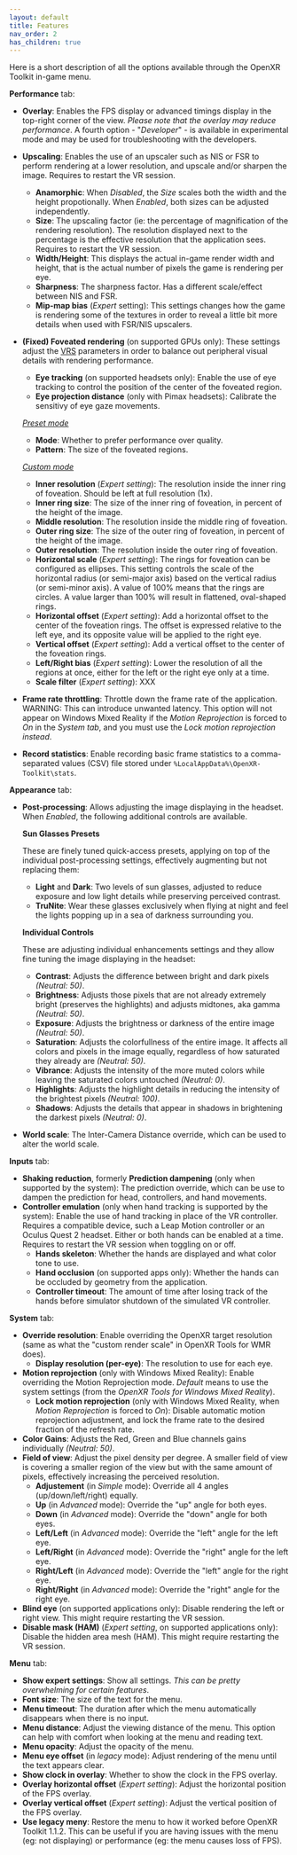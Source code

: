 ```yaml
---
layout: default
title: Features
nav_order: 2
has_children: true
---
```


Here is a short description of all the options available through the OpenXR Toolkit in-game menu.

**Performance** tab:
- **Overlay**: Enables the FPS display or advanced timings display in the top-right corner of the view. _Please note that the overlay may reduce performance_. A fourth option - "_Developer_" - is available in experimental mode and may be used for troubleshooting with the developers.
- **Upscaling**: Enables the use of an upscaler such as NIS or FSR to perform rendering at a lower resolution, and upscale and/or sharpen the image. Requires to restart the VR session.
  - **Anamorphic**: When _Disabled_, the _Size_ scales both the width and the height propotionally. When _Enabled_, both sizes can be adjusted independently.
  - **Size**: The upscaling factor (ie: the percentage of magnification of the rendering resolution). The resolution displayed next to the percentage is the effective resolution that the application sees. Requires to restart the VR session.
  - **Width/Height**: This displays the actual in-game render width and height, that is the actual number of pixels the game is rendering per eye.
  - **Sharpness**: The sharpness factor. Has a different scale/effect between NIS and FSR.
  - **Mip-map bias** (_Expert_ setting): This settings changes how the game is rendering some of the textures in order to reveal a little bit more details when used with FSR/NIS upscalers.
- **(Fixed) Foveated rendering** (on supported GPUs only): These settings adjust the [VRS](glossary#vrs) parameters in order to balance out peripheral visual details with rendering performance.
  - **Eye tracking** (on supported headsets only): Enable the use of eye tracking to control the position of the center of the foveated region.
  - **Eye projection distance** (only with Pimax headsets): Calibrate the sensitivy of eye gaze movements.

  [_Preset_ _mode_ ](fr#preset-mode)
  - **Mode**: Whether to prefer performance over quality.
  - **Pattern**: The size of the foveated regions.
  
  [_Custom_ _mode_](fr#custom-mode)
  - **Inner resolution** (_Expert_ _setting_): The resolution inside the inner ring of foveation. Should be left at full resolution (1x).
  - **Inner ring size**: The size of the inner ring of foveation, in percent of the height of the image.
  - **Middle resolution**: The resolution inside the middle ring of foveation.
  - **Outer ring size**: The size of the outer ring of foveation, in percent of the height of the image.
  - **Outer resolution**: The resolution inside the outer ring of foveation.
  - **Horizontal scale** (_Expert_ _setting_): The rings for foveation can be configured as ellipses. This setting controls the scale of the horizontal radius (or semi-major axis) based on the vertical radius (or semi-minor axis). A value of 100% means that the rings are circles. A value larger than 100% will result in flattened, oval-shaped rings.
  - **Horizontal offset** (_Expert_ _setting_): Add a horizontal offset to the center of the foveation rings. The offset is expressed relative to the left eye, and its opposite value will be applied to the right eye.
  - **Vertical offset** (_Expert_ _setting_): Add a vertical offset to the center of the foveation rings.
  - **Left/Right bias** (_Expert_ _setting_): Lower the resolution of all the regions at once, either for the left or the right eye only at a time.
  - **Scale filter** (_Expert_ _setting_): XXX
- **Frame rate throttling**: Throttle down the frame rate of the application. WARNING: This can introduce unwanted latency. This option will not appear on Windows Mixed Reality if the _Motion Reprojection_ is forced to _On_ in the _System tab_, and you must use the _Lock motion reprojection instead_.
- **Record statistics**: Enable recording basic frame statistics to a comma-separated values (CSV) file stored under `%LocalAppData%\OpenXR-Toolkit\stats`.

**Appearance** tab:
- **Post-processing**: Allows adjusting the image displaying in the headset. When _Enabled_, the following additional controls are available.

  **Sun Glasses Presets**
  
  These are finely tuned quick-access presets, applying on top of the individual post-processing settings, effectively augmenting but not replacing them:
  - **Light** and **Dark**: Two levels of sun glasses, adjusted to reduce exposure and low light details while preserving perceived contrast.
  - **TruNite**: Wear these glasses exclusively when flying at night and feel the lights popping up in a sea of darkness surrounding you.

  **Individual Controls**
  
  These are adjusting individual enhancements settings and they allow fine tuning the image displaying in the headset:
  - **Contrast**: Adjusts the difference between bright and dark pixels _(Neutral: 50)_.
  - **Brightness**: Adjusts those pixels that are not already extremely bright (preserves the highlights) and adjusts midtones, aka gamma _(Neutral: 50)_.
  - **Exposure**: Adjusts the brightness or darkness of the entire image _(Neutral: 50)_.
  - **Saturation**: Adjusts the colorfullness of the entire image. It affects all colors and pixels in the image equally, regardless of how saturated they already are _(Neutral: 50)_.
  - **Vibrance**: Adjusts the intensity of the more muted colors while leaving the saturated colors untouched _(Neutral: 0)_.
  - **Highlights**: Adjusts the highlight details in reducing the intensity of the brightest pixels _(Neutral: 100)_.
  - **Shadows**: Adjusts the details that appear in shadows in brightening the darkest pixels _(Neutral: 0)_.
  
- **World scale**: The Inter-Camera Distance override, which can be used to alter the world scale.

**Inputs** tab:
- **Shaking reduction**, formerly **Prediction dampening** (only when supported by the system): The prediction override, which can be use to dampen the prediction for head, controllers, and hand movements.
- **Controller emulation** (only when hand tracking is supported by the system): Enable the use of hand tracking in place of the VR controller. Requires a compatible device, such a Leap Motion controller or an Oculus Quest 2 headset. Either or both hands can be enabled at a time. Requires to restart the VR session when toggling on or off. 
  - **Hands skeleton**: Whether the hands are displayed and what color tone to use.
  - **Hand occlusion** (on supported apps only): Whether the hands can be occluded by geometry from the application.
  - **Controller timeout**: The amount of time after losing track of the hands before simulator shutdown of the simulated VR controller.

**System** tab:
- **Override resolution**: Enable overriding the OpenXR target resolution (same as what the "custom render scale" in OpenXR Tools for WMR does).
  - **Display resolution (per-eye)**: The resolution to use for each eye.
- **Motion reprojection** (only with Windows Mixed Reality): Enable overriding the Motion Reprojection mode. _Default_ means to use the system settings (from the _OpenXR Tools for Windows Mixed Reality_).
  - **Lock motion reprojection** (only with Windows Mixed Reality, when _Motion Reprojection_ is forced to _On_): Disable automatic motion reprojection adjustment, and lock the frame rate to the desired fraction of the refresh rate.
- **Color Gains**: Adjusts the Red, Green and Blue channels gains individually _(Neutral: 50)_.
- **Field of view**: Adjust the pixel density per degree. A smaller field of view is covering a smaller region of the view but with the same amount of pixels, effectively increasing the perceived resolution.
  - **Adjustement** (in _Simple_ mode): Override all 4 angles (up/down/left/right) equally.
  - **Up** (in _Advanced_ mode): Override the "up" angle for both eyes.
  - **Down** (in _Advanced_ mode): Override the "down" angle for both eyes.
  - **Left/Left** (in _Advanced_ mode): Override the "left" angle for the left eye.
  - **Left/Right** (in _Advanced_ mode): Override the "right" angle for the left eye.
  - **Right/Left** (in _Advanced_ mode): Override the "left" angle for the right eye.
  - **Right/Right** (in _Advanced_ mode): Override the "right" angle for the right eye.
- **Blind eye** (on supported applications only): Disable rendering the left or right view. This might require restarting the VR session.
- **Disable mask (HAM)** (_Expert_ _setting_, on supported applications only): Disable the hidden area mesh (HAM). This might require restarting the VR session.

**Menu** tab:
- **Show expert settings**: Show all settings. *This can be pretty overwhelming for certain features*.
- **Font size**: The size of the text for the menu.
- **Menu timeout**: The duration after which the menu automatically disappears when there is no input.
- **Menu distance**: Adjust the viewing distance of the menu. This option can help with comfort when looking at the menu and reading text.
- **Menu opacity**: Adjust the opacity of the menu.
- **Menu eye offset** (in _legacy_ mode): Adjust rendering of the menu until the text appears clear.
- **Show clock in overlay**: Whether to show the clock in the FPS overlay.
- **Overlay horizontal offset** (_Expert_ _setting_): Adjust the horizontal position of the FPS overlay.
- **Overlay vertical offset** (_Expert_ _setting_): Adjust the vertical position of the FPS overlay.
- **Use legacy meny**: Restore the menu to how it worked before OpenXR Toolkit 1.1.2. This can be useful if you are having issues with the menu (eg: not displaying) or performance (eg: the menu causes loss of FPS).
